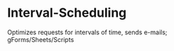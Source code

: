# Interval-Scheduling
Optimizes requests for intervals of time, sends e-mails; gForms/Sheets/Scripts
